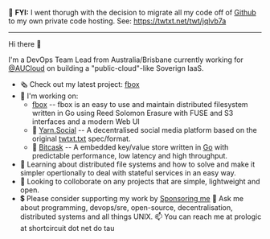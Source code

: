 📣 **FYI:** I went thorugh with the decision to migrate all my code off of
            [Github](https://github.com) to my own private code hosting.
            See: https://twtxt.net/twt/jqlvb7a

----

Hi there 👋

I'm a DevOps Team Lead from Australia/Brisbane currently working for [@AUCloud](https://git.mills.io/aucloud) on building a "public-cloud"-like Soverign IaaS.

- 🗞 Check out my latest project: [fbox](https://git.mills.io/prologic/fbox)
- 🚧 I'm working on:
  - [fbox](https://git.mills.io/prologic/fbox) -- fbox is an easy to use and maintain distributed filesystem written in Go using Reed Solomon Erasure with FUSE and S3 interfaces and a modern Web UI
  - 📕 [Yarn.Social](#TBD) -- A decentralised social media platform based on the original [twtxt.txt](https://twtxt.readthedocs.org) spec/format.
  - 🔑 [Bitcask](https://git.mills.io/prologic/bitcask) -- A embedded key/value store written in [Go](https://golang.org) with predictable performance, low latency and high throughput.
- 📖 Learning about distributed file systems and how to solve and make it simpler opertionally to deal with stateful services in an easy way.
- 🙋 Looking to colloborate on any projects that are simple, lightweight and open.
- 💲 Please consider supporting my work by [Sponsoring me](https://github.com/sponsors/prologic)
💬 Ask me about programming, devops/sre, open-source, decentralisation, distributed systems and all things UNIX.
📫 You can reach me at prologic at shortcircuit dot net do tau

